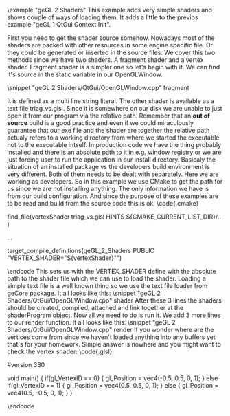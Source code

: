
 \example "geGL 2 Shaders"
 This example adds very simple shaders and shows couple of ways of loading them. It adds a little to the previos example
  "geGL 1 QtGui Context Init".
  
  First you need to get the shader source somehow. Nowadays most of the shaders are packed with other resources in some
  engine specific file. Or they could be generated or inserted in the source files. We cover this two methods since we
  have two shaders. A fragment shader and a vertex shader. Fragment shader is a simpler one so let's begin with it. We
  can find it's source in the static variable in our OpenGLWindow.
  
 \snippet "geGL 2 Shaders/QtGui/OpenGLWindow.cpp" fragment
  
  It is defined as a multi line string literal. The other shader is available as a text file triag_vs.glsl. Since it is
  somewhere on our disk we are unable to just open it from our program via the relative path. Remember that an **out of 
  source** build is a good practice and even if we could miraculously guarantee that our exe file and the shader are together
  the relative path actualy refers to a working directory from where we started the executable not to the executable intself.
  In production code we have the thing probably installed and there is an absolute path to it in e.g. window registry or
  we are just forcing user to run the application in our install directory. Basicaly the situation of an installed package vs 
  the developers build environment is very different. Both of them needs to be dealt with separately. Here we are working
  as developers. So in this example we use CMake to
  get the path for us since we are not installing anything. The only information we have is from our build configuration.
  And since the purpose of these examples are to be read and build from the source code this is ok.
  \code{.cmake}
  
  find_file(vertexShader triag_vs.glsl
          HINTS ${CMAKE_CURRENT_LIST_DIR}/..
          )

  ...

  target_compile_definitions(geGL_2_Shaders PUBLIC "VERTEX_SHADER=\"${vertexShader}\"")
  
  \endcode
  This sets us with the VERTEX_SHADER define with the absolute path to the shader file which we can use to load the shader.
  Loading a simple text file is a well known thing so we use the text file loader from geCore package. It all looks like 
  this:
  \snippet "geGL 2 Shaders/QtGui/OpenGLWindow.cpp" shader
  After these 3 lines the shaders should be created, compiled, attached and link together at the shaderProgram object.
  Now all we need to do is run it. We add 3 more lines to our render function. It all looks like this:
  \snippet "geGL 2 Shaders/QtGui/OpenGLWindow.cpp" render
  If you wonder where are the vertices come from since we haven't loaded anything into any buffers yet that's for your
  homework. Simple answer is nowhere and you might want to check the vertex shader:
  \code{.glsl}
  
  #version 330
  
  void main()
  {
     if(gl_VertexID == 0)
     {
        gl_Position = vec4(-0.5, 0.5, 0, 1);
     }
     else if(gl_VertexID == 1)
     {
        gl_Position = vec4(0.5, 0.5, 0, 1);
     }
     else
     {
        gl_Position = vec4(0.5, -0.5, 0, 1);
     }
  }
  
  \endcode

 [Qt OpenGL Window Example]:http://doc.qt.io/qt-5/qtgui-openglwindow-example.html "Qt OpenGL Window Example"